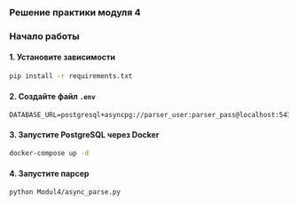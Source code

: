 ### Решение практики модуля 4

### Начало работы

#### 1. Установите зависимости
``` bash
pip install -r requirements.txt
```

#### 2. Создайте файл `.env`

``` env
DATABASE_URL=postgresql+asyncpg://parser_user:parser_pass@localhost:5432/parser_db
```

#### 3. Запустите PostgreSQL через Docker

``` bash
docker-compose up -d
```

#### 4. Запустите парсер
``` bash
python Modul4/async_parse.py
```